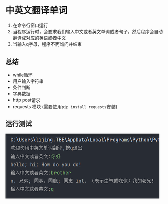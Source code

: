 # 中英文翻译单词

1. 在命令行窗口运行
2. 当程序运行时，会要求我们输入中文或者英文单词或者句子，然后程序会自动翻译成对应的英语或者中文
3. 当输入q字母，程序不再询问并结束

## 总结

* while循环
* 用户输入字符串
* 条件判断
* 字典数据
* http post请求
* requests 模块 (需要使用`pip install requests`安装)

## 运行测试

![image.png](assets/ENG2CN.png?t=1684910728177)
